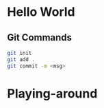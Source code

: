 # Hello World

## Git Commands

```bash
git init
git add .
git commit -m <msg>
```
# Playing-around
